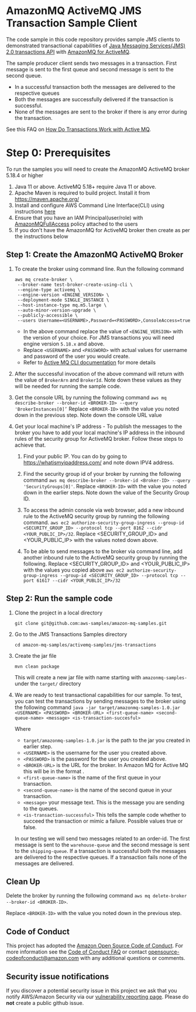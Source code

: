 # AmazonMQ ActiveMQ JMS Transaction Sample Client

The code sample in this code repository provides sample JMS clients to demonstrated transactional capabilities
of [Java Messaging Services(JMS) 2.0 transactions API](https://activemq.apache.org/components/classic/documentation/jms2)
with [AmazonMQ for ActiveMQ](https://aws.amazon.com/amazon-mq/).

The sample producer client sends two messages in a transaction. First message is sent to the first queue and second
message is sent to the second queue.

- In a successful transaction both the messages are delivered to the respective queues
- Both the messages are successfully delivered if the transaction is successful.
- None of the messages are sent to the broker if there is any error during the transaction.

See this FAQ
on [How Do Transactions Work with Active MQ](https://activemq.apache.org/components/classic/documentation/how-do-transactions-work).
 

# Step 0: Prerequisites

To run the samples you will need to create the AmazonMQ ActiveMQ broker 5.18.4 or higher

1. Java 11 or above. ActiveMQ 5.18+ require Java 11 or above.
2. Apache Maven is required to build project. Install it from https://maven.apache.org/
3. Install and configure AWS Command Line Interface(CLI) using
   instructions [here](https://docs.aws.amazon.com/cli/latest/userguide/getting-started-install.html)
4. Ensure that you have an IAM Principal(user/role)
   with [AmazonMQFullAccess](https://docs.aws.amazon.com/aws-managed-policy/latest/reference/AmazonMQFullAccess.html)
   policy attached to the users
5. If you don't have the AmazonMQ for ActiveMQ broker then create as per the instructions below

## Step 1: Create the AmazonMQ ActiveMQ Broker

1. To create the broker using command line. Run the following command
   ```
   aws mq create-broker \
    --broker-name test-broker-create-using-cli \
    --engine-type activemq \
    --engine-version <ENGINE_VERSION> \
    --deployment-mode SINGLE_INSTANCE \
    --host-instance-type mq.m5.large \
    --auto-minor-version-upgrade \
    --publicly-accessible \
    --users Username=<USERNAME>,Password=<PASSWORD>,ConsoleAccess=true
   ```
    - In the above command replace the value of `<ENGINE_VERSION>` with the version of your choice. For JMS 
      transactions you will need engine version `5.18.x` and above.
    - Replace `<USERNAME>` and `<PASSWORD>` with actual values for username and password of the user you would 
      create. 
    - Refer to [Active MQ CLI documentation](https://awscli.amazonaws.com/v2/documentation/api/latest/reference/mq/create-broker.html) for more details 

2. After the successful invocation of the above command will return with the value of `BrokerArn` and `BrokerId`. Note down
   these values as they will be needed for running the sample code.
3. Get the console URL by running the following command
   ```aws mq describe-broker --broker-id <BROKER-ID> --query 'BrokerInstances[0]’```
   Replace `<BROKER-ID>` with the value you noted down in the previous step. Note down the console URL value

4. Get your local machine's IP address - To publish the messages to the broker you have to add your local machine's IP address in the inbound rules of
   the security group for ActiveMQ broker. Follow these steps to achieve that.
    1. Find your public IP. You can do by going to https://whatismyipaddress.com/ and note down IPV4 address.
   
    2. Find the security group id of your broker by running the following
       command `aws mq describe-broker --broker-id <Broker-ID> --query 'SecurityGroups[0]'`.
       Replace `<BROKER-ID>` with the value you noted down in the earlier steps. Note down the value of the Security Group ID.
   
    3. To access the admin console via web browser, add a new inbound rule to the ActiveMQ security group by running the following
       command. 
       `aws ec2 authorize-security-group-ingress --group-id <SECURITY_GROUP_ID> --protocol tcp --port 8162 --cidr <YOUR_PUBLIC_IP>/32`.
       Replace <SECURITY_GROUP_ID> and <YOUR_PUBLIC_IP> with the values noted down above.
   
    4. To be able to send messages to the broker via command line, add another inbound rule to the ActiveMQ security group by running the following. 
       Replace <SECURITY_GROUP_ID> and <YOUR_PUBLIC_IP> with the values you copied above
       ```aws ec2 authorize-security-group-ingress --group-id <SECURITY_GROUP_ID> --protocol tcp --port 61617 --cidr <YOUR_PUBLIC_IP>/32```

## Step 2: Run the sample code

1. Clone the project in a local directory

   ```git clone git@github.com:aws-samples/amazon-mq-samples.git```

2. Go to the JMS Transactions Samples directory

   ```cd amazon-mq-samples/activemq-samples/jms-transactions```

3. Create the jar file

   ```mvn clean package```

   This will create a new jar file with name starting with `amazonmq-samples-` under the `target/` directory

4. We are ready to test transactional capabilities for our sample. To test, you can test the transactions by sending messages to the broker using the following command
   `java -jar target/amazonmq-samples-1.0.jar <USERNAME> <PASSWORD> <BROKER-URL> <first-queue-name> <second-queue-name> <message> <is-transaction-succesful>`
   
   Where
   - `target/amazonmq-samples-1.0.jar` is the path to the jar you created in earlier step.
   - `<USERNAME>` is the username for the user you created above.
   - `<PASSWORD>` is the password for the user you created above.
   - `<BROKER-URL>` is the URL for the broker. In Amazon MQ for Active MQ this will be in the format <TODO>.
   - `<first-queue-name>` is the name of the first queue in your transaction.
   - `<second-queue-name>` is the name of the second queue in your transaction.
   - `<message>` your message text. This is the message you are sending to the queues.
   - `<is-transaction-successful>` This tells the sample code whether to succeed the transaction or mimic a failure. Possible values true or false.

   In our testing we will send two messages related to an order-id. The first message is sent to the `warehouse-queue` and the second message is sent to the `shipping-queue`. 
   If a transaction is successful both the messages are delivered to the respective queues. If a transaction fails none of the messages are delivered.


## Clean Up
Delete the broker by running the following command `aws mq delete-broker --broker-id <BROKER-ID>`. 

Replace `<BROKER-ID>` with the value you noted down in the previous step.

## Code of Conduct

This project has adopted the [Amazon Open Source Code of Conduct](https://aws.github.io/code-of-conduct).
For more information see the [Code of Conduct FAQ](https://aws.github.io/code-of-conduct-faq) or contact
opensource-codeofconduct@amazon.com with any additional questions or comments.

## Security issue notifications

If you discover a potential security issue in this project we ask that you notify AWS/Amazon Security via
our [vulnerability reporting page](http://aws.amazon.com/security/vulnerability-reporting/). Please do **not** create a
public github issue.
